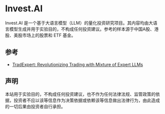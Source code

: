 # Invest.AI

Invest.AI 是一个基于大语言模型（LLM）的量化投资研究项目。其内容均由大语言模型生成并用于实验目的，不构成任何投资建议。参考的样本源于中国A股、港股、美股市场上的股票和 ETF 基金。

## 参考

- [TradExpert: Revolutionizing Trading with Mixture of Expert LLMs](https://doi.org/10.48550/arXiv.2411.00782)

## 声明

本站用于实验目的，不构成任何投资建议，也不作为任何法律法规、监管政策的依据，投资者不应以该等信息作为决策依据或依赖该等信息做出法律行为，由此造成的一切后果由投资者自行承担。 
